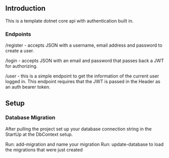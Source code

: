## Introduction

This is a template dotnet core api with authentication built in.

### Endpoints

/register - accepts JSON with a username, email address and password to create a user.

/login - accepts JSON with an email and password that passes back a JWT for authorizing.

/user - this is a simple endpoint to get the information of the current user logged in. This endpoint requires that the JWT is passed in the Header as an auth bearer token.

## Setup

### Database Migration

After pulling the project set up your database connection string in the StartUp at the DbContext setup.

Run: add-migration and name your migration
Run: update-database to load the migrations that were just created
